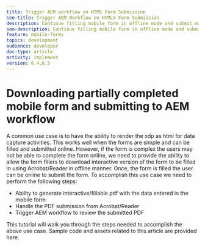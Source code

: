 ```yaml
---
title: Trigger AEM workflow on HTM5 Form Submission
seo-title: Trigger AEM Workflow on HTML5 Form Submission
description: Continue filling mobile form in offline mode and submit mobile form to trigger AEM workflow
seo-description: Continue filling mobile form in offline mode and submit mobile form to trigger AEM workflow
feature: mobile-forms
topics: development
audience: developer
doc-type: article
activity: implement
version: 6.4,6.5
---
```


# Downloading partially completed mobile form and submitting to AEM workflow

A common use case is to have the ability to render the xdp as html for data capture activities. This works well when the forms are simple and can be filled and submitted online. However, if the form is complex the users may not be able to complete the form online, we need to provide the ability to allow the form fillers to download interactive version of the form to be filled in using Acrobat/Reader in offline manner. Once, the form is filled the user can be online to submit the form.
 To accomplish this use case we need to perform the following steps:

* Ability to generate interactive/fillable pdf with the data entered in the mobile form
* Handle the PDF submission from Acrobat/Reader
* Trigger AEM workflow to review the submitted PDF

This tutorial will walk you through the steps needed to accomplish the above use case. Sample code and assets related to this article are provided here.